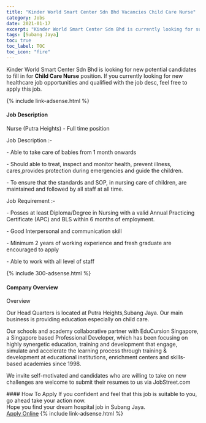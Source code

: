 ```yaml
---
title: "Kinder World Smart Center Sdn Bhd Vacancies Child Care Nurse" 
category: Jobs 
date: 2021-01-17 
excerpt: "Kinder World Smart Center Sdn Bhd is currently looking for suitable person to fill in the Child Care Nurse which positioned at Subang Jaya" 
tags: [Subang Jaya] 
toc: true 
toc_label: TOC 
toc_icon: "fire" 
--- 
```


<p>Kinder World Smart Center Sdn Bhd is looking for new potential candidates to fill in for <b>Child Care Nurse</b> position. If you currently looking for new healthcare job opportunities and qualified with the job desc, feel free to apply this job.
</p>{% include link-adsense.html %} 
<div><div><h4>Job Description</h4></div><div><div><span><div><p>Nurse (Putra Heights) - Full time position</p><p>Job Description :-</p><p>-&#160;Able to take care of babies from 1 month onwards</p><p>- Should able to treat, inspect and monitor health, prevent illness, cares,provides protection during emergencies and guide the children.</p><p>- To ensure that the standards and SOP, in nursing care of children, are maintained and followed by all staff at all time.</p><p>Job Requirement :-</p><p>- Posses at least Diploma/Degree in Nursing with a valid Annual Practicing Certificate (APC) and BLS within 6 months of employment.</p><p>- Good Interpersonal and communication skill</p><p>- Minimum 2 years of working experience and fresh graduate are encouraged to apply</p><p>- Able to work with all level of staff</p></div></span></div></div></div> 
{% include 300-adsense.html %} 
<div><div><h4>Company Overview</h4></div><div><div><span><div><p>Overview</p><p>Our Head Quarters is located at Putra Heights,Subang Jaya. Our main business is providing education especially on child care.</p><p>Our schools and academy collaborative partner with EduCursion Singapore, a Singapore based Professional Developer, which has been focusing on highly synergetic education, training and development that engage, simulate and accelerate the learning process through training &amp; development at educational institutions, enrichment centers and skills-based academies since 1998.&#160;</p><p>We invite self-motivated and candidates who are willing to take on new challenges are welcome to submit their resumes to us via JobStreet.com</p></div></span></div></div></div> 
#### How To Apply 
If you confident and feel that this job is suitable to you, go ahead take your action now. <br/> 
Hope you find your dream hospital job in Subang Jaya. <br/> 
<a href="https://www.jobstreet.com.my/en/job/child-care-nurse-4464250?jobId=jobstreet-my-job-4464250&sectionRank=30&token=0~ee9ae2aa-5cf9-4ff4-beef-1072bc9630bd&fr=SRP%20View%20In%20New%20Ta" class="btn btn--warning" target="_blank" rel="nofollow noopenner">Apply Online</a> 
{% include link-adsense.html %} 